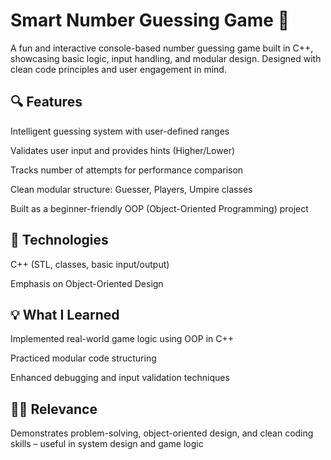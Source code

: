 #  Smart Number Guessing Game 🎯
A fun and interactive console-based number guessing game built in C++, showcasing basic logic, input handling, and modular design. Designed with clean code principles and user engagement in mind.

##  🔍 Features
Intelligent guessing system with user-defined ranges

Validates user input and provides hints (Higher/Lower)

Tracks number of attempts for performance comparison

Clean modular structure: Guesser, Players, Umpire classes

Built as a beginner-friendly OOP (Object-Oriented Programming) project

## 🚀 Technologies
C++ (STL, classes, basic input/output)

Emphasis on Object-Oriented Design

## 💡 What I Learned
Implemented real-world game logic using OOP in C++

Practiced modular code structuring

Enhanced debugging and input validation techniques

## 🧑‍💼 Relevance
Demonstrates problem-solving, object-oriented design, and clean coding skills – useful in system design and game logic
